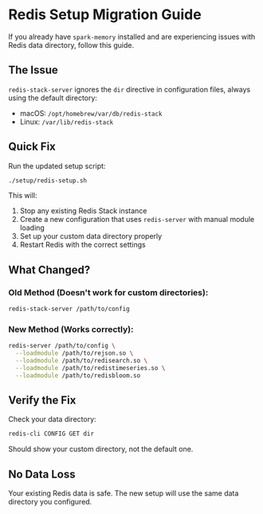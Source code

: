 # Redis Setup Migration Guide

If you already have `spark-memory` installed and are experiencing issues with Redis data directory, follow this guide.

## The Issue

`redis-stack-server` ignores the `dir` directive in configuration files, always using the default directory:
- macOS: `/opt/homebrew/var/db/redis-stack`
- Linux: `/var/lib/redis-stack`

## Quick Fix

Run the updated setup script:
```bash
./setup/redis-setup.sh
```

This will:
1. Stop any existing Redis Stack instance
2. Create a new configuration that uses `redis-server` with manual module loading
3. Set up your custom data directory properly
4. Restart Redis with the correct settings

## What Changed?

### Old Method (Doesn't work for custom directories):
```bash
redis-stack-server /path/to/config
```

### New Method (Works correctly):
```bash
redis-server /path/to/config \
  --loadmodule /path/to/rejson.so \
  --loadmodule /path/to/redisearch.so \
  --loadmodule /path/to/redistimeseries.so \
  --loadmodule /path/to/redisbloom.so
```

## Verify the Fix

Check your data directory:
```bash
redis-cli CONFIG GET dir
```

Should show your custom directory, not the default one.

## No Data Loss

Your existing Redis data is safe. The new setup will use the same data directory you configured.